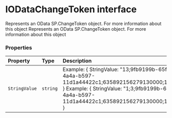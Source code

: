 # IODataChangeToken interface





Represents an OData SP.ChangeToken object. For more information about this object 
Represents an OData SP.ChangeToken object. For more information about this object




### Properties

| Property	   | Type	| Description|
|:-------------|:-------|:-----------|
|`StringValue`      | `string` | Example: { StringValue: "13;9fb9199b-65f2-4a4a-b597-11d1a44422c1;635892156279130000;10721" }  Example: { StringValue: "1;3;9fb9199b-65f2-4a4a-b597-11d1a44422c1;635892156279130000;10721" } |




